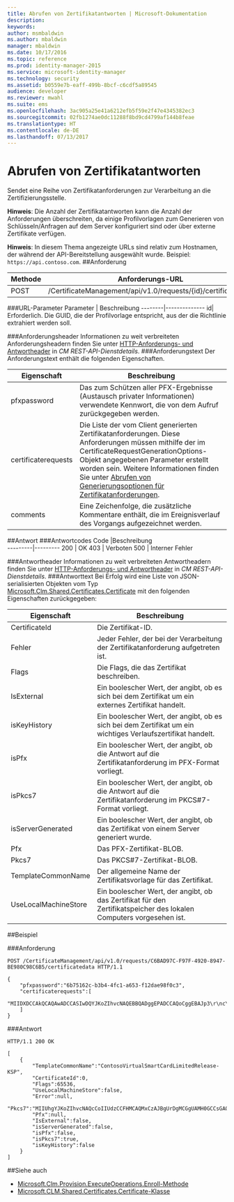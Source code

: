 ```yaml
---
title: Abrufen von Zertifikatantworten | Microsoft-Dokumentation
description: 
keywords: 
author: msmbaldwin
ms.author: mbaldwin
manager: mbaldwin
ms.date: 10/17/2016
ms.topic: reference
ms.prod: identity-manager-2015
ms.service: microsoft-identity-manager
ms.technology: security
ms.assetid: b0559e7b-eaff-499b-8bcf-c6cdf5a89545
audience: developer
ms.reviewer: mwahl
ms.suite: ems
ms.openlocfilehash: 3ac905a25e41a6212efb5f59e2f47e4345382ec3
ms.sourcegitcommit: 02fb1274ae0dc11288f8bd9cd4799af144b8feae
ms.translationtype: HT
ms.contentlocale: de-DE
ms.lasthandoff: 07/13/2017
---
```

# <a name="get-certificate-responses"></a>Abrufen von Zertifikatantworten
Sendet eine Reihe von Zertifikatanforderungen zur Verarbeitung an die Zertifizierungsstelle.

**Hinweis**: Die Anzahl der Zertifikatantworten kann die Anzahl der Anforderungen überschreiten, da einige Profilvorlagen zum Generieren von Schlüsseln/Anfragen auf dem Server konfiguriert sind oder über externe Zertifikate verfügen.

**Hinweis**: In diesem Thema angezeigte URLs sind relativ zum Hostnamen, der während der API-Bereitstellung ausgewählt wurde. Beispiel: `https://api.contoso.com`.
##<a name="request"></a>Anforderung


Methode  |Anforderungs-URL  
---------|---------
POST     |/CertificateManagement/api/v1.0/requests/{id}/certificatedata

###<a name="url-parameters"></a>URL-Parameter
Parameter | Beschreibung
--------|--------------
id| Erforderlich. Die GUID, die der Profilvorlage entspricht, aus der die Richtlinie extrahiert werden soll.

###<a name="request-headers"></a>Anforderungsheader
Informationen zu weit verbreiteten Anforderungsheadern finden Sie unter [HTTP-Anforderungs- und Antwortheader](certificate-management-rest-api-service-details.md#http-request-and-response-headers) in *CM REST-API-Dienstdetails*.
###<a name="request-body"></a>Anforderungstext
Der Anforderungstext enthält die folgenden Eigenschaften.

Eigenschaft | Beschreibung
---------|-----------
pfxpassword | Das zum Schützen aller PFX-Ergebnisse (Austausch privater Informationen) verwendete Kennwort, die von dem Aufruf zurückgegeben werden.
certificaterequests | Die Liste der vom Client generierten Zertifikatanforderungen. Diese Anforderungen müssen mithilfe der im CertificateRequestGenerationOptions-Objekt angegebenen Parameter erstellt worden sein. Weitere Informationen finden Sie unter [Abrufen von Generierungsoptionen für Zertifikatanforderungen](get-certificate-request-generation-options.md).
comments | Eine Zeichenfolge, die zusätzliche Kommentare enthält, die im Ereignisverlauf des Vorgangs aufgezeichnet werden.


##<a name="response"></a>Antwort
###<a name="response-codes"></a>Antwortcodes
Code  |Beschreibung  
---------|---------
200     | OK
403 | Verboten
500 | Interner Fehler

###<a name="response-headers"></a>Antwortheader
Informationen zu weit verbreiteten Antwortheadern finden Sie unter [HTTP-Anforderungs- und Antwortheader](certificate-management-rest-api-service-details.md#http-request-and-response-headers) in *CM REST-API-Dienstdetails*.
###<a name="response-body"></a>Antworttext
Bei Erfolg wird eine Liste von JSON-serialisierten Objekten vom Typ [Microsoft.Clm.Shared.Certificates.Certificate](https://msdn.microsoft.com/library/microsoft.clm.shared.certificates.certificate.aspx) mit den folgenden Eigenschaften zurückgegeben:

Eigenschaft| Beschreibung
------|-------------
CertificateId | Die Zertifikat-ID.
Fehler | Jeder Fehler, der bei der Verarbeitung der Zertifikatanforderung aufgetreten ist.
Flags | Die Flags, die das Zertifikat beschreiben.
IsExternal | Ein boolescher Wert, der angibt, ob es sich bei dem Zertifikat um ein externes Zertifikat handelt.
isKeyHistory | Ein boolescher Wert, der angibt, ob es sich bei dem Zertifikat um ein wichtiges Verlaufszertifikat handelt.
isPfx | Ein boolescher Wert, der angibt, ob die Antwort auf die Zertifikatanforderung im PFX-Format vorliegt.
isPkcs7 | Ein boolescher Wert, der angibt, ob die Antwort auf die Zertifikatanforderung im PKCS#7-Format vorliegt.
isServerGenerated | Ein boolescher Wert, der angibt, ob das Zertifikat von einem Server generiert wurde.
Pfx | Das PFX-Zertifikat-BLOB.
Pkcs7 | Das PKCS#7-Zertifikat-BLOB.
TemplateCommonName | Der allgemeine Name der Zertifikatsvorlage für das Zertifikat.
UseLocalMachineStore | Ein boolescher Wert, der angibt, ob das Zertifikat für den Zertifikatspeicher des lokalen Computers vorgesehen ist.

##<a name="example"></a>Beispiel

###<a name="request"></a>Anforderung
```
POST /CertificateManagement/api/v1.0/requests/C6BAD97C-F97F-4920-8947-BE980C98C6B5/certificatedata HTTP/1.1

{
    "pfxpassword":"6b75162c-b3b4-4fc1-a653-f12dae98f0c3",
    "certificaterequests":[
        "MIIDXDCCAkQCAQAwADCCASIwDQYJKoZIhvcNAQEBBQADggEPADCCAQoCggEBAJp3\r\ncYkKPjyXCHlnoIhRg8vzdiCTNNOkxu9TDuoDuc6mX3Z4fyGCXFJXvPfTe5/s5lDK\r\n93JoVM4k7zjgSwA6fE9t9Jh3wxYM8A4i+gWgoxl/NWv7YUyK6WsI/pYTDEcJZ6Tf\r\nqy3yIORO8NxWOGoyolDXJOZSv67UyBxcEntt249iIY8xQe5V4OtgesBI6kyg+Iux\r\nYQXX2gJj3HKTFXqbuluO5hsktJWGx25PHsJeyaNbqPpVnXxlMUoQRu/ZYjypMkwL\r\n+tttx51XB8GZ4qIgb/vmEJLBPnWtrSXf0KljJ+pls0onUYm1oToADjIaJAji9V/1\r\nvoeIN42tCEGu0jk5dfkCAwEAAaCCARUwGgYKKwYBBAGCNw0CAzEMFgo2LjMuOTYw\r\nMC4yMC4GCSqGSIb3DQEJDjEhMB8wHQYDVR0OBBYEFG4Gs6VZ7mLlHY0hT9u89PiQ\r\nRf5JMFsGCSsGAQQBgjcVFDFOMEwCAQUMIUppbWFjby5yZWRtb25kLmNvcnAubWlj\r\ncm9zb2Z0LmNvbQwQUkVETU9ORFx2LWppYnJhbgwSRklNQ01Nb2Rlcm5BcHAuZXhl\r\nMGoGCisGAQQBgjcNAgIxXDBaAgEAHlIATQBpAGMAcgBvAHMAbwBmAHQAIABTAG0A\r\nYQByAHQAIABDAGEAcgBkACAASwBlAHkAIABTAHQAbwByAGEAZwBlACAAUAByAG8A\r\ndgBpAGQAZQByAwEAMA0GCSqGSIb3DQEBBQUAA4IBAQAufxWTdhOvsxGTQfDS2Wsu\r\nQpGRPWdM7JA/9IAv4XvfMeJIsrhUHPadjQHwAoOsZ15dvErcysbXN1Y2ZfyCKm0K\r\nEiBn3rQqSldwJH4C5zpPD3jV4j4v3a7w9G7Z8eMjMxS+tnj2FjOCUjYohDPo2bJk\r\nLFn1X4+fP6oMdWRO8VWGDAVLy1nnlvnHIiWst1oOKUAdY7kG42FjYQ4HoexrYwfe\r\nrCWubI8248BljPicszpZpP1wL7DTU6z+er/pSHN3tN9Z//be+hY0rbJ430KgNFzZ\r\nV6bEQIpKO6SJX4aL4h7GO9goqBtTT4XbV3yAHwxNdnZLId/4HPOEwSSTtey6eMAd\r\n"
    ]
}

```
###<a name="response"></a>Antwort
```
HTTP/1.1 200 OK

[
    {
        "TemplateCommonName":"ContosoVirtualSmartCardLimitedRelease-KSP",
        "CertificateId":0,
        "Flags":65536,
        "UseLocalMachineStore":false,
        "Error":null,
        "Pkcs7":"MIIUhgYJKoZIhvcNAQcCoIIUdzCCFHMCAQMxCzAJBgUrDgMCGgUAMH0GCCsGAQUF\r\nBwwDoHEEbzBtMGcwIQIBAQYIKwYBBQUHBwExEjAQAgEAMAMCAQEMBklzc3VlZDBC\r\nAgECBgorBgEEAYI3CgoBMTEwLwIBADADAgEBMSUwIwYJKwYBBAGCNxURMRYEFKX+\r\nPFP5+eY7IqVYhhqNGso36YkfMAAwAKCCEhgwggXkMIIDzKADAgECAhBEPCpUtZzW\r\nnUwJsYqbAutVMA0GCSqGSIb3DQEBBQUAMEYxHjAcBgNVBAoTFU1pY3Jvc29mdCBD\r\nb3Jwb3JhdGlvbjEkMCIGA1UEAxMbTWljcm9zb2Z0IENvcnBvcmF0ZSBSb290IENB\r\nMB4XDTAzMDkxOTE5MjE0MFoXDTE5MDkxOTE5Mjg0MVowRjEeMBwGA1UEChMVTWlj\r\ncm9zb2Z0IENvcnBvcmF0aW9uMSQwIgYDVQQDExtNaWNyb3NvZnQgQ29ycG9yYXRl\r\nIFJvb3QgQ0EwggIiMA0GCSqGSIb3DQEBAQUAA4ICDwAwggIKAoICAQCwlxxfvND/\r\nRSTgWHITf6YQcTz9M3hPStZ0N7akq7hcOBFmK3gDSw8ikTkh+2ux6ClEfN6PMy89\r\nFAmg3JFZppd5mkTgbyJk53G63w5Kj//x/3PxjFl7xr+UBR1Q5RUt8RI28/Gp6TJO\r\nzDD8/3zw5daxHrSQ7ZnzDpauna06Nt3DTDHtY0himCAzirENec/F9RrK3zznROJ3\r\nXG7NwtVPYJGOVz2FcK0ElRy++UUKBEOmUqkpQwKfh1R8PRQQZ4Qm69vgoMgosV1q\r\nqQjYPEFu4PCEE2Xqrcg7rzTUICLkXr0XVt5fJXL+ATwnFLyIrebWTiPs5lkzsTiw\r\nK3ypNwuu+Vkq19tn54k5A7L14VOo+JsnLfm1+fn6cni5WjCnu64qRVjjOZ6xBs5b\r\nLG4g4P5DaMbtOSdhZgwUSN/HEByXkJRTCjZrmoPI3sjV8/OFrGyYav4vvDu93uum\r\n28wb2MtRxAmkJn118IWhaJuGv7rUxKax4keFh6L5q7n9RSvx1byiAqmJZ6hd1k/a\r\nnT83ZSJ0kUIvTLlekvboNvnMMCT+KWgKoihhGxHGn2f0jTVmKN6n81xtNgvmShv6\r\nz2A+RZ1KkMuGkkVDHRTd5j4TsqMYfFS3iT4Z7mu/I5A28JSPmBo1T5Ee0rLOfCee\r\nnTz3gV4ExvcoIIpAzWOhxsPgKyM3nCvdyQIDAQABo4HNMIHKMAsGA1UdDwQEAwIB\r\nhjAPBgNVHRMBAf8EBTADAQH/MB0GA1UdDgQWBBQjDJiGt7thkVDAM7EG1URohvkI\r\n+DAQBgkrBgEEAYI3FQEEAwIBADB5BgNVHSAEcjBwMG4GBFUdIAAwZjBkBggrBgEF\r\nBQcCAjBYHlYAaAB0AHQAcAA6AC8ALwB3AHcAdwAuAG0AaQBjAHIAbwBzAG8AZgB0\r\nAC4AYwBvAG0ALwBwAGsAaQAvAG0AcwBjAG8AcgBwAC8AYwBwAHMALgBoAHQAbTAN\r\nBgkqhkiG9w0BAQUFAAOCAgEAGT7qt8VUYB2BvQ+OnWE7TUyUzfR03Qt5LeTVqTRh\r\njQV2KgxAk15IsJSbtN80MnoPtWGFacj3KOtclD5gAtM2RHjK/LIdbOz2x2Rvwthq\r\nuVgK4MP5n08BzThQc2QK1GGmYYDom6H3cRGCZNraCKWtH0R7poNgt+xS/gBE9kk/\r\nRcnOlTRKMBKp9fwTcQYZMtWbQZgXOfiC/rIB23j1HfNxE6/lOTT+NQDlh0jxPCir\r\nVRCR1muAZfmzi2QBfuSFOAOXVfRrr17Ad7F70qkKlpoC6CKBSy7Khz1pnyF5Q2kR\r\nnqPoTxa0l4G3Js6/jNxgA+cw9r5//1v2TUeOnVjKuqzLd68edCQWTIKWvIqJ2mZ4\r\n75qVSjwvSLLY9Gzc7wkVFsBd6Ncj47YXJMMaihmbMcKqFvCFQWTk7aQpezNuJSJ/\r\nvhnuktQ87Ngi3cToSE1XYKpb7fRuz9heStigE7ODZ3y7lR/nK5MsrO0z9Fot5h8v\r\ndclQeodBLQhCggniBj5RrQG/EW71UzwNvyzQ7jz0qlBax8OwJMHSHrBwPnHHJxT1\r\nWx0f6Hd0vRztkxXWUxe7Yjork5LpRqA4Kldjj5w+Sb1zMIAns7I6fWlKCAOYw6Ob\r\nHiJL+wKADhXIgXktufKvUwbwUyR9g/RcVTUSJ1pXjlgpIiCFGvJvsY7qiICU34Ws\r\nTaEwggYEMIIE7KADAgECAhMbAACx9OEai7qYjyyzAAEAALH0MA0GCSqGSIb3DQEB\r\nBQUAMDAxFTATBgNVBAsTDE1pY3Jvc29mdCBJVDEXMBUGA1UEAxMOTVNJVCBVc2Vy\r\nIENBIDIwHhcNMTUwNzA3MjMyNzMzWhcNMTYwNzA2MjMyNzMzWjCBnTETMBEGCgmS\r\nJomT8ixkARkWA2NvbTEZMBcGCgmSJomT8ixkARkWCW1pY3Jvc29mdDEUMBIGCgmS\r\nJomT8ixkARkWBGNvcnAxFzAVBgoJkiaJk/IsZAEZFgdyZWRtb25kMRUwEwYDVQQL\r\nEwxVc2VyQWNjb3VudHMxJTAjBgNVBAMTHEppbWFjbyBCcmFubmlhbiAoQXF1ZW50\r\nIExMQykwggEiMA0GCSqGSIb3DQEBAQUAA4IBDwAwggEKAoIBAQCad3GJCj48lwh5\r\nZ6CIUYPL83YgkzTTpMbvUw7qA7nOpl92eH8hglxSV7z303uf7OZQyvdyaFTOJO84\r\n4EsAOnxPbfSYd8MWDPAOIvoFoKMZfzVr+2FMiulrCP6WEwxHCWek36st8iDkTvDc\r\nVjhqMqJQ1yTmUr+u1MgcXBJ7bduPYiGPMUHuVeDrYHrASOpMoPiLsWEF19oCY9xy\r\nkxV6m7pbjuYbJLSVhsduTx7CXsmjW6j6VZ18ZTFKEEbv2WI8qTJMC/rbbcedVwfB\r\nmeKiIG/75hCSwT51ra0l39CpYyfqZbNKJ1GJtaE6AA4yGiQI4vVf9b6HiDeNrQhB\r\nrtI5OXX5AgMBAAGjggKnMIICozAdBgNVHQ4EFgQUbgazpVnuYuUdjSFP27z0+JBF\r\n/kkwHwYDVR0jBBgwFoAUpXbGPDORam2fEWcb+yBqCK3CR1gwgccGA1UdHwSBvzCB\r\nvDCBuaCBtqCBs4YraHR0cDovL2NvcnBwa2kvY3JsL01TSVQlMjBVc2VyJTIwQ0El\r\nMjAyLmNybIZCaHR0cDovL21zY3JsLm1pY3Jvc29mdC5jb20vcGtpL21zY29ycC9j\r\ncmwvTVNJVCUyMFVzZXIlMjBDQSUyMDIuY3JshkBodHRwOi8vY3JsLm1pY3Jvc29m\r\ndC5jb20vcGtpL21zY29ycC9jcmwvTVNJVCUyMFVzZXIlMjBDQSUyMDIuY3JsMIGZ\r\nBggrBgEFBQcBAQSBjDCBiTA6BggrBgEFBQcwAoYuaHR0cDovL2NvcnBwa2kvYWlh\r\nL01TSVQlMjBVc2VyJTIwQ0ElMjAyKDEpLmNydDBLBggrBgEFBQcwAoY/aHR0cDov\r\nL3d3dy5taWNyb3NvZnQuY29tL3BraS9tc2NvcnAvTVNJVCUyMFVzZXIlMjBDQSUy\r\nMDIoMSkuY3J0MAsGA1UdDwQEAwIF4DA8BgkrBgEEAYI3FQcELzAtBiUrBgEEAYI3\r\nFQiDz4lNrfIChaGfDIL6yn2B4ft0gU//6HCC5+lqAgFkAgEaMCsGA1UdJQQkMCIG\r\nCisGAQQBgjcUAgIGCisGAQQBgjcqAgEGCCsGAQUFBwMCMDcGCSsGAQQBgjcVCgQq\r\nMCgwDAYKKwYBBAGCNxQCAjAMBgorBgEEAYI3KgIBMAoGCCsGAQUFBwMCMDEGA1Ud\r\nEQQqMCigJgYKKwYBBAGCNxQCA6AYDBZ2LWppYnJhbkBtaWNyb3NvZnQuY29tMBcG\r\nA1UdIAQQMA4wDAYKKwYBBAGCNyoBBTANBgkqhkiG9w0BAQUFAAOCAQEAY1PgSJAe\r\nwYmcupneUC8JPNL1SvRFjuOR/OH6gPc27zIHlFiYGHsSzNxho0odSuQLcYUOi8v6\r\n4xA4mf1Gr8o/J3j+y1rEq6PaWJ7m4knaiwnfMQ2+uRKoo84N3XC0+YSrKO05k/WL\r\nOhFaJvi5YBfC0HbGKjpEL+U3uCUhvfD+S0/ksWLIfkhpNo/+rwk/ewIGneofGHjZ\r\nA2oQNDbPPcSaZOzE1ChmmPQmm7TyunDy2ZmWAmSR56OasmaAUijOOZql5UN5ilXY\r\nzD+BCn3xHBOpr3kzyFbqAsC2lXpuS+NG94l+dOMQJPEdOukfISNjcgYgtpFmXjui\r\nGfwtfdVE/KTxBjCCBiQwggQMoAMCAQICE38AAADfhuWsYq/tacgAAAAAAN8wDQYJ\r\nKoZIhvcNAQEFBQAwRjEeMBwGA1UEChMVTWljcm9zb2Z0IENvcnBvcmF0aW9uMSQw\r\nIgYDVQQDExtNaWNyb3NvZnQgQ29ycG9yYXRlIFJvb3QgQ0EwHhcNMTQxMDEzMjAz\r\nMzA0WhcNMTgxMDEzMjA0MzA0WjAwMRUwEwYDVQQLEwxNaWNyb3NvZnQgSVQxFzAV\r\nBgNVBAMTDk1TSVQgVXNlciBDQSAyMIIBIjANBgkqhkiG9w0BAQEFAAOCAQ8AMIIB\r\nCgKCAQEAwcZeZu0/p1gSOVOqO+nqPLg4mkLuouH1mwoxOTAobyPBqGRbqVVPSjYo\r\nBiz2v2gzp6xgZgptLIohbueeqdhaOMU1jahvkqS6ip+CesmZcY9J0nknH4T6SZcu\r\np7By+qXOJkdaeNkQHpuREOdM/0cBAfaKl08tFD/ayhUBv/ScAXQ7Xl6ECMn+tGpG\r\nsGmd4yg7mX8HDoK+rcoBpVgelisMOf7WgYrN+8jVKDdgb6WSgJH+H+AxSRyJN3MY\r\nDUwZMMyv40k/a7II+7H1A4Z/EvqZrLJhVQAkWb1Zl2f+Gh8O+G9I3U7Dan1Vlzs6\r\ndpGJdYl9+Y7DAmcEClHtuvYxDxwizQIDAQABo4ICHzCCAhswEAYJKwYBBAGCNxUB\r\nBAMCAQEwIwYJKwYBBAGCNxUCBBYEFLS/ty4QFzkKvojF1IuvOIqBAxTeMB0GA1Ud\r\nDgQWBBSldsY8M5FqbZ8RZxv7IGoIrcJHWDAXBgNVHSAEEDAOMAwGCisGAQQBgjcq\r\nAQUwNgYDVR0lBC8wLQYIKwYBBQUHAwIGCisGAQQBgjcUAgIGCisGAQQBgjcqAgEG\r\nCSsGAQQBgjcVBTAZBgkrBgEEAYI3FAIEDB4KAFMAdQBiAEMAQTALBgNVHQ8EBAMC\r\nAYYwEgYDVR0TAQH/BAgwBgEB/wIBADAfBgNVHSMEGDAWgBQjDJiGt7thkVDAM7EG\r\n1URohvkI+DCBnQYDVR0fBIGVMIGSMIGPoIGMoIGJhh1odHRwOi8vY29ycHBraS9j\r\ncmwvbXNjcmNhLmNybIY0aHR0cDovL21zY3JsLm1pY3Jvc29mdC5jb20vcGtpL21z\r\nY29ycC9jcmwvbXNjcmNhLmNybIYyaHR0cDovL2NybC5taWNyb3NvZnQuY29tL3Br\r\naS9tc2NvcnAvY3JsL21zY3JjYS5jcmwwdQYIKwYBBQUHAQEEaTBnMCkGCCsGAQUF\r\nBzAChh1odHRwOi8vY29ycHBraS9haWEvbXNjcmNhLmNydDA6BggrBgEFBQcwAoYu\r\naHR0cDovL3d3dy5taWNyb3NvZnQuY29tL3BraS9tc2NvcnAvbXNjcmNhLmNydDAN\r\nBgkqhkiG9w0BAQUFAAOCAgEAlVSTBr2dtBMZC3akmfhO+Be2MJ6fL5795Sx28+T0\r\nDKeHcM7N3G/7dTvA8+5hEj1DXPM2BItOJ9Jr9fpOxG7VqAjqiO4xKMXtPhjcMUWW\r\nZYzhK8ZBFFdurHfmF7f+9IC0Dbs8Ghh18+7zcIZt0AVmL+LWLMzfjaTC8E+PaZod\r\nVaTqAF/0pe0ca7VjN+1v1u540Ucp6YZUd8BREMOQQ9Z/P7zMsYNf3kSPtGUBKpo2\r\niSfDPQ6Qri1D/toP9neK08xpyZIItWiWAnYjJEbMu8wBu1yQGLX8oWWm2KU6DwEL\r\nlj9uy23CTeCyhyx/hGXIZWJzHfRlUFyG73PhOECd0aM8CPqAWyXPsVqQza1u2USu\r\nfHcAGlel1j5LmHtcXQPp6tlWrRzGaYDuXUXiOErUfnp8OZiZDLX72yRslfIVBIJe\r\ntM9qA09mirpGIBrO+8h4l+Vyb+nnaLhqsOm1RiR4IB3K3F//VdTvZwUeNIZ54Fc4\r\n9xXnDYtJiAIzkVan+1GXHEwGmm2c1JnYqseKiVaI+HQUkZIgsXU2XNhmpZkuauah\r\nt84xV1Iwm3UPJOKCOSEBPCQ6o3dxKhyYT9c2aOjl1rFj5HdqWdFu7766TCwidCHS\r\nbjBXt05l9qxZp/gcIQ21Z+zlwFwFV/ajwR2gTF3hXoyhool4mL9UDh4BtlrD8rR/\r\nCEYxggHEMIIBwAIBATBdMEYxHjAcBgNVBAoTFU1pY3Jvc29mdCBDb3Jwb3JhdGlv\r\nbjEkMCIGA1UEAxMbTWljcm9zb2Z0IENvcnBvcmF0ZSBSb290IENBAhN/AAAA34bl\r\nrGKv7WnIAAAAAADfMAkGBSsOAwIaBQCgPjAXBgkqhkiG9w0BCQMxCgYIKwYBBQUH\r\nDAMwIwYJKoZIhvcNAQkEMRYEFCX8cMHfnlERZ7ljqFmAMtU5Eb9vMA0GCSqGSIb3\r\nDQEBAQUABIIBAAh8M9OdfUroL4G4KTi33r00870fCY3FFdjSAYVC81I7v/L70FaB\r\nysqM/hD0t8uzCF0PgHNHtFS2uB7TrQfGSItTGThzMu3QENpUzQBLeotvuBvg2YP5\r\nlYTQ5+7j4Q6bYw2Zo489894nfJSPy3fe10raHRsPqbGB+4SB403Mvlvc4A+OHK/I\r\n9jA8J7GBjeJKhfG3jOV/u0m+zvQ7mynttG2LRk+RHJjrVkq4uLo0ImTUue70Lzqj\r\ns2Dvd7aAJsOks4V6msQLQVGftF4WPrxMtpLnPzOK7n2MVnGxD6tXIqCDgvrbiffi\r\ne2+2JNFqiXxj/jTtmZSeDUJQpYnxVzcgoyI=\r\n",
        "Pfx":null,
        "IsExternal":false,
        "isServerGenerated":false,
        "isPfx":false,
        "isPkcs7":true,
        "isKeyHistory":false
    }
]
```       
##<a name="see-also"></a>Siehe auch

- [Microsoft.Clm.Provision.ExecuteOperations.Enroll-Methode](https://msdn.microsoft.com/library/microsoft.clm.provision.executeoperations.enroll.aspx)
- [Microsoft.CLM.Shared.Certificates.Certificate-Klasse](https://msdn.microsoft.com/library/microsoft.clm.shared.certificates.certificate.aspx)
